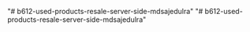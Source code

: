 "# b612-used-products-resale-server-side-mdsajedulra" 
"# b612-used-products-resale-server-side-mdsajedulra" 
